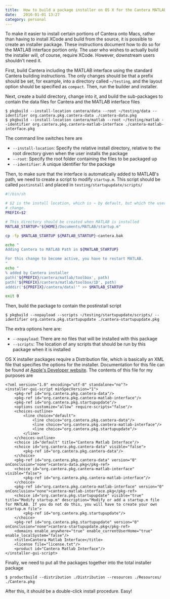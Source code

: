 ```yaml
---
title:  How to build a package installer on OS X for the Cantera MATLAB interface
date:   2016-01-01 13:27
category: personal
---
```


To make it easier to install certain portions of Cantera onto Macs, rather than having to install XCode and build from the source, it is possible to create an installer package.
These instructions document how to do so for the MATLAB interface portion only.
The user who wishes to actually build the installer will, of course, require XCode.
However, downstream users shouldn't need it.
<!--more-->

First, build Cantera including the MATLAB interface using the standard Cantera building instructions.
The only changes should be that a prefix should be set, for example, into a directory called `~/testing`, and the layout option should be specified as `compact`.
Then, run the builder and installer.

Next, create a build directory, change into it, and build the sub-packages to contain the data files for Cantera and the MATLAB interface files

    $ pkgbuild --install-location cantera/data --root ~/testing/data --identifier org.cantera.pkg.cantera-data ./cantera-data.pkg
    $ pkgbuild --install-location cantera/matlab --root ~/testing/matlab --identifier org.cantera.pkg.cantera-matlab-interface ./cantera-matlab-interface.pkg

The command line switches here are

- `--install-location`: Specify the relative install directory, relative to the root directory given when the user installs the package
- `--root`: Specify the root folder containing the files to be packaged up
- `--identifier`: A unique identifier for the package

Then, to make sure that the interface is automatically added to MATLAB's path, we need to create a script to modify `startup.m`.
This script should be called `postinstall` and placed in `testing/startupupdate/scripts/`

```bash
#!/bin/sh

# $2 is the install location, which is ~ by default, but which the user can
# change.
PREFIX=$2

# This directory should be created when MATLAB is installed
MATLAB_STARTUP="${HOME}/Documents/MATLAB/startup.m"

cp -fp $MATLAB_STARTUP ${MATLAB_STARTUP}-cantera.bak

echo "
Adding Cantera to MATLAB Path in ${MATLAB_STARTUP}

For this change to become active, you have to restart MATLAB.
"
echo "
% added by Cantera installer
path('${PREFIX}/cantera/matlab/toolbox', path)
path('${PREFIX}/cantera/matlab/toolbox/1D', path)
adddir('${PREFIX}/cantera/data)'" >> $MATLAB_STARTUP

exit 0
```

Then, build the package to contain the postinstall script

    $ pkgbuild --nopayload --scripts ~/testing/startupupdate/scripts/ --identifier org.cantera.pkg.startupupdate ./cantera-startupupdate.pkg

The extra options here are:

- `--nopayload`: There are no files that will be installed with this package
- `--scripts`: The location of any scripts that should be run by this package when it is installed

OS X installer packages require a Distribution file, which is basically an XML file that specifies the options for the installer.
Documentation for this file can be found at [Apple's Developer website](https://developer.apple.com/library/mac/documentation/DeveloperTools/Reference/DistributionDefinitionRef/Chapters/Introduction.html).
The contents of this file for my purposes are

    <?xml version="1.0" encoding="utf-8" standalone="no"?>
    <installer-gui-script minSpecVersion="1">
        <pkg-ref id="org.cantera.pkg.cantera-data"/>
        <pkg-ref id="org.cantera.pkg.cantera-matlab-interface"/>
        <pkg-ref id="org.cantera.pkg.startupupdate"/>
        <options customize="allow" require-scripts="false"/>
        <choices-outline>
            <line choice="default">
                <line choice="org.cantera.pkg.cantera-data"/>
                <line choice="org.cantera.pkg.cantera-matlab-interface"/>
                <line choice="org.cantera.pkg.startupupdate"/>
            </line>
        </choices-outline>
        <choice id="default" title="Cantera Matlab Interface"/>
        <choice id="org.cantera.pkg.cantera-data" visible="false">
            <pkg-ref id="org.cantera.pkg.cantera-data"/>
        </choice>
        <pkg-ref id="org.cantera.pkg.cantera-data" version="0" onConclusion="none">cantera-data.pkg</pkg-ref>
        <choice id="org.cantera.pkg.cantera-matlab-interface" visible="false">
            <pkg-ref id="org.cantera.pkg.cantera-matlab-interface"/>
        </choice>
        <pkg-ref id="org.cantera.pkg.cantera-matlab-interface" version="0" onConclusion="none">cantera-matlab-interface.pkg</pkg-ref>
        <choice id="org.cantera.pkg.startupupdate" visible="true" title="Modify startup.m" description="Modify or add a startup.m file for MATLAB. If you do not do this, you will have to create your own startup.m file">
            <pkg-ref id="org.cantera.pkg.startupupdate"/>
        </choice>
        <pkg-ref id="org.cantera.pkg.startupupdate" version="0" onConclusion="none">cantera-startupupdate.pkg</pkg-ref>
        <domains enable_anywhere="true" enable_currentUserHome="true" enable_localSystem="false"/>
        <title>Cantera Matlab Interface</title>
        <license file="license.txt"/>
        <product id="Cantera Matlab Interface"/>
    </installer-gui-script>

Finally, we need to put all the packages together into the total installer package

    $ productbuild --distribution ./Distribution --resources ./Resources/ ./Cantera.pkg

After this, it should be a double-click install procedure. Easy!
